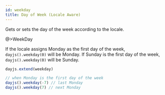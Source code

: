 ```yaml
---
id: weekday
title: Day of Week (Locale Aware)
---
```

Gets or sets the day of the week according to the locale.

@>WeekDay

If the locale assigns Monday as the first day of the week, `dayjs().weekday(0)` will be Monday. If Sunday is the first day of the week, `dayjs().weekday(0)` will be Sunday.

```js
dayjs.extend(weekday)

// when Monday is the first day of the week
dayjs().weekday(-7) // last Monday
dayjs().weekday(7) // next Monday
```
